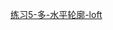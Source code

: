 [练习5-多-水平轮廓-loft](https://github.com/quanbinn/Learn-Revit-the-Parametric-Way/blob/master/chapters/%E7%AB%A03-%E7%94%A8%E5%8F%82%E6%95%B0%E7%9A%84%E6%96%B9%E6%B3%95%E4%BD%BF%E7%94%A8Revit%E7%9A%84%E9%AB%98%E7%BA%A7%E5%91%BD%E4%BB%A4/%E7%BB%83%E4%B9%A05-%E5%A4%9A-%E6%B0%B4%E5%B9%B3%E8%BD%AE%E5%BB%93-loft.md)
